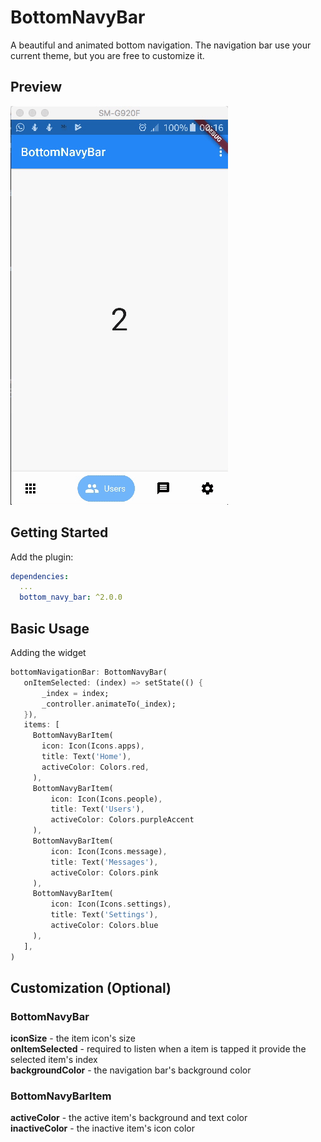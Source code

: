 # BottomNavyBar

A beautiful and animated bottom navigation. The navigation bar use your current theme, but you are free to customize it.

## Preview

![FanBottomNavyBar Gif](navy2.gif "BottomNavyBar")

## Getting Started

Add the plugin:

```yaml
dependencies:
  ...
  bottom_navy_bar: ^2.0.0
```

## Basic Usage

Adding the widget

```dart
bottomNavigationBar: BottomNavyBar(
   onItemSelected: (index) => setState(() {
       _index = index;
       _controller.animateTo(_index);
   }),
   items: [
     BottomNavyBarItem(
       icon: Icon(Icons.apps),
       title: Text('Home'),
       activeColor: Colors.red,
     ),
     BottomNavyBarItem(
         icon: Icon(Icons.people),
         title: Text('Users'),
         activeColor: Colors.purpleAccent
     ),
     BottomNavyBarItem(
         icon: Icon(Icons.message),
         title: Text('Messages'),
         activeColor: Colors.pink
     ),
     BottomNavyBarItem(
         icon: Icon(Icons.settings),
         title: Text('Settings'),
         activeColor: Colors.blue
     ),
   ],
)
```

## Customization (Optional)

### BottomNavyBar
**iconSize** - the item icon's size<br/>
**onItemSelected** - required to listen when a item is tapped it provide the selected item's index<br/>
**backgroundColor** - the navigation bar's background color

### BottomNavyBarItem
**activeColor** - the active item's background and text color<br/>
**inactiveColor** - the inactive item's icon color<br/>
